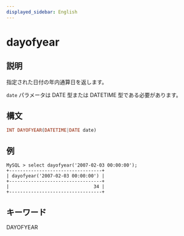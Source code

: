 ```yaml
---
displayed_sidebar: English
---
```


# dayofyear

## 説明

指定された日付の年内通算日を返します。

`date` パラメータは DATE 型または DATETIME 型である必要があります。

## 構文

```Haskell
INT DAYOFYEAR(DATETIME|DATE date)
```

## 例

```Plain Text
MySQL > select dayofyear('2007-02-03 00:00:00');
+----------------------------------+
| dayofyear('2007-02-03 00:00:00') |
+----------------------------------+
|                               34 |
+----------------------------------+
```

## キーワード

DAYOFYEAR
